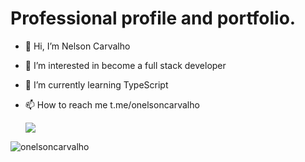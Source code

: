 <h1>Professional profile and portfolio.</h1>

- 👋 Hi, I’m Nelson Carvalho
- 👀 I’m interested in become a full stack developer
- 🌱 I’m currently learning TypeScript
- 📫 How to reach me t.me/onelsoncarvalho

  <div>
     <img src="https://github-readme-stats.vercel.app/api/top-langs/?username=MamboDark&theme=dracula"/>
  </div>

<p align="left"> <img src="https://komarev.com/ghpvc/?username=onelsoncarvalho&label=Profile%20views&color=0e75b6&style=flat" alt="onelsoncarvalho" /> </p>
